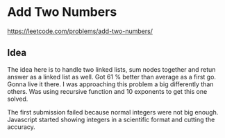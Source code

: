 # Add Two Numbers
https://leetcode.com/problems/add-two-numbers/

## Idea
The idea here is to handle two linked lists, sum nodes together and retun answer as a linked list as well. Got 61 % better than average as a first go. Gonna live it there. I was approaching this problem a big differently than others. Was using recursive function and 10 exponents to get this one solved. 

The first submission failed because normal integers were not big enough. Javascript started showing integers in a scientific format and cutting the accuracy. 

